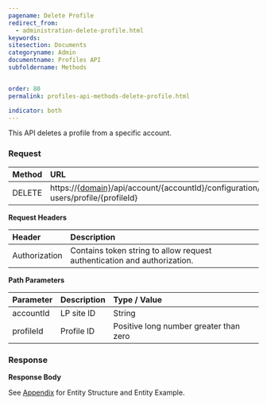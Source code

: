 ```yaml
---
pagename: Delete Profile
redirect_from:
  - administration-delete-profile.html
keywords:
sitesection: Documents
categoryname: Admin
documentname: Profiles API
subfoldername: Methods


order: 80
permalink: profiles-api-methods-delete-profile.html

indicator: both
---
```


This API deletes a profile from a specific account.

### Request

| Method | URL|
 |:----- | :---- |
 |DELETE | https://[{domain}](/agent-domain-domain-api.html)/api/account/{accountId}/configuration/le-users/profile/{profileId} |

**Request Headers**

 |Header | Description |
 |:-------  | :------------- |
 |Authorization | Contains token string to allow request authentication and authorization. |

**Path Parameters**

 |Parameter|  Description | Type / Value |
 |:----------- | :-------------  |:------------- |
 |accountId | LP site ID  | String  |
 |profileId | Profile ID  | Positive long number greater than zero |

### Response

**Response Body**

See [Appendix](aadministration-profiles-appendix.html) for Entity Structure and Entity Example.
